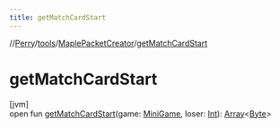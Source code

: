 ```yaml
---
title: getMatchCardStart
---
```

//[Perry](../../../index.html)/[tools](../index.html)/[MaplePacketCreator](index.html)/[getMatchCardStart](get-match-card-start.html)



# getMatchCardStart



[jvm]\
open fun [getMatchCardStart](get-match-card-start.html)(game: [MiniGame](../../server/-mini-game/index.html), loser: [Int](https://kotlinlang.org/api/latest/jvm/stdlib/kotlin/-int/index.html)): [Array](https://kotlinlang.org/api/latest/jvm/stdlib/kotlin/-array/index.html)&lt;[Byte](https://kotlinlang.org/api/latest/jvm/stdlib/kotlin/-byte/index.html)&gt;




